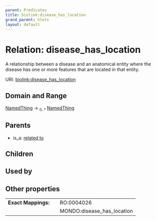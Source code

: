 ```yaml
---
parent: Predicates
title: biolink:disease_has_location
grand_parent: Slots
layout: default
---
```


# Relation: disease_has_location


A relationship between a disease and an anatomical entity where the disease has one or more features that are located in that entity.

URI: [biolink:disease_has_location](https://w3id.org/biolink/disease_has_location)

## Domain and Range

[NamedThing](NamedThing.md) ->  <sub>0..\*</sub> [NamedThing](NamedThing.md)

## Parents

 *  is_a: [related to](related_to.md)

## Children


## Used by


## Other properties

|  |  |  |
| --- | --- | --- |
| **Exact Mappings:** | | RO:0004026 |
|  | | MONDO:disease_has_location |

